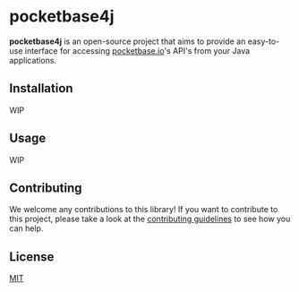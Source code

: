 # pocketbase4j

**pocketbase4j** is an open-source project that aims to provide an easy-to-use interface for accessing [pocketbase.io](https://pocketbase.io)'s API's from your Java applications.

## Installation

WIP

## Usage

WIP

## Contributing

We welcome any contributions to this library! If you want to contribute to this project, please take a look at the [contributing guidelines](CONTRIBUTING.md) to see how you can help.

## License

[MIT](LICENSE)

